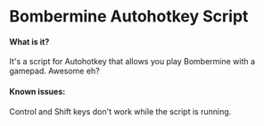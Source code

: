 # Bombermine Autohotkey Script

#### What is it?
It's a script for Autohotkey that allows you play Bombermine with a gamepad. Awesome eh?

#### Known issues:
Control and Shift keys don't work while the script is running.
